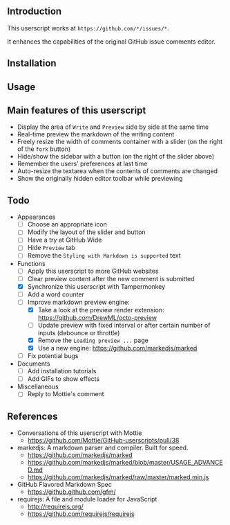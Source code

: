 ## Introduction

This userscript works at `https://github.com/*/issues/*`.

It enhances the capabilities of the original GitHub issue comments editor.


## Installation

## Usage

## Main features of this userscript

* Display the area of `Write` and `Preview` side by side at the same time
* Real-time preview the markdown of the writing content
* Freely resize the width of comments container with a slider (on the right of the `fork` button)
* Hide/show the sidebar with a button (on the right of the slider above)
* Remember the users' preferences at last time
* Auto-resize the textarea when the contents of comments are changed
* Show the originally hidden editor toolbar while previewing


## Todo

* Appearances
    * [ ] Choose an appropriate icon
    * [ ] Modify the layout of the slider and button
    * [ ] Have a try at GitHub Wide
    * [ ] Hide `Preview` tab
    * [ ] Remove the `Styling with Markdown is supported` text
    
* Functions
    * [ ] Apply this userscript to more GitHub websites
    * [ ] Clear preview content after the new comment is submitted
    * [x] Synchronize this userscript with Tampermonkey
    * [ ] Add a word counter
    * [ ] Improve markdown preview engine:
        * [x] Take a look at the preview render extension: https://github.com/DrewML/octo-preview
        * [ ] Update preview with fixed interval or after certain number of inputs (debounce or throttle)
        * [x] Remove the `Loading preview ...` page
        * [x] Use a new engine: https://github.com/markedjs/marked
    * [ ] Fix potential bugs
    
* Documents
    * [ ] Add installation tutorials 
    * [ ] Add GIFs to show effects

* Miscellaneous
    * [ ] Reply to Mottie's comment

## References

* Conversations of this userscript with Mottie
    * https://github.com/Mottie/GitHub-userscripts/pull/38
* markedjs: A markdown parser and compiler. Built for speed.
    * https://github.com/markedjs/marked
    * https://github.com/markedjs/marked/blob/master/USAGE_ADVANCED.md
    * https://github.com/markedjs/marked/raw/master/marked.min.js
* GitHub Flavored Markdown Spec
    * https://github.github.com/gfm/
* requirejs: A file and module loader for JavaScript
    * http://requirejs.org/
    * https://github.com/requirejs/requirejs